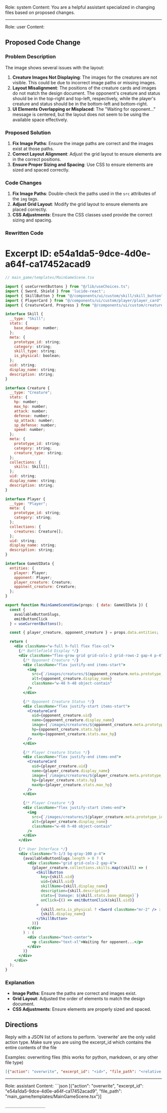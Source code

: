 Role: system
Content: You are a helpful assistant specialized in changing files based on proposed changes.
__________________
Role: user
Content: 
## Proposed Code Change
### Problem Description

The image shows several issues with the layout:

1. **Creature Images Not Displaying**: The images for the creatures are not visible. This could be due to incorrect image paths or missing images.
2. **Layout Misalignment**: The positions of the creature cards and images do not match the design document. The opponent's creature and status should be in the top-right and top-left, respectively, while the player's creature and status should be in the bottom-left and bottom-right.
3. **UI Elements Overlapping or Misplaced**: The "Waiting for opponent..." message is centered, but the layout does not seem to be using the available space effectively.

### Proposed Solution

1. **Fix Image Paths**: Ensure the image paths are correct and the images exist at those paths.
2. **Correct Layout Alignment**: Adjust the grid layout to ensure elements are in the correct positions.
3. **Ensure Proper Sizing and Spacing**: Use CSS to ensure elements are sized and spaced correctly.

### Code Changes

1. **Fix Image Paths**: Double-check the paths used in the `src` attributes of the `img` tags.
2. **Adjust Grid Layout**: Modify the grid layout to ensure elements are placed correctly.
3. **CSS Adjustments**: Ensure the CSS classes used provide the correct sizing and spacing.

### Rewritten Code

# Excerpt ID: e54a1da5-9dce-4d0e-a64f-ca17452acad9
```jsx
// main_game/templates/MainGameScene.tsx

import { useCurrentButtons } from "@/lib/useChoices.ts";
import { Sword, Shield } from 'lucide-react';
import { SkillButton } from "@/components/ui/custom/skill/skill_button";
import { PlayerCard } from "@/components/ui/custom/player/player_card";
import { CreatureCard, Progress } from "@/components/ui/custom/creature/creature_card";

interface Skill {
  __type: "Skill";
  stats: {
    base_damage: number;
  };
  meta: {
    prototype_id: string;
    category: string;
    skill_type: string;
    is_physical: boolean;
  };
  uid: string;
  display_name: string;
  description: string;
}

interface Creature {
  __type: "Creature";
  stats: {
    hp: number;
    max_hp: number;
    attack: number;
    defense: number;
    sp_attack: number;
    sp_defense: number;
    speed: number;
  };
  meta: {
    prototype_id: string;
    category: string;
    creature_type: string;
  };
  collections: {
    skills: Skill[];
  };
  uid: string;
  display_name: string;
  description: string;
}

interface Player {
  __type: "Player";
  meta: {
    prototype_id: string;
    category: string;
  };
  collections: {
    creatures: Creature[];
  };
  uid: string;
  display_name: string;
  description: string;
}

interface GameUIData {
  entities: {
    player: Player;
    opponent: Player;
    player_creature: Creature;
    opponent_creature: Creature;
  };
}

export function MainGameSceneView(props: { data: GameUIData }) {
  const {
    availableButtonSlugs,
    emitButtonClick
  } = useCurrentButtons();

  const { player_creature, opponent_creature } = props.data.entities;

  return (
    <div className="w-full h-full flex flex-col">
      {/* Battlefield Display */}
      <div className="flex-grow grid grid-cols-2 grid-rows-2 gap-4 p-4">
        {/* Opponent Creature */}
        <div className="flex justify-end items-start">
          <img
            src={`/images/creatures/${opponent_creature.meta.prototype_id}_front.png`}
            alt={opponent_creature.display_name}
            className="w-48 h-48 object-contain"
          />
        </div>

        {/* Opponent Creature Status */}
        <div className="flex justify-start items-start">
          <CreatureCard
            uid={opponent_creature.uid}
            name={opponent_creature.display_name}
            image={`/images/creatures/${opponent_creature.meta.prototype_id}_front.png`}
            hp={opponent_creature.stats.hp}
            maxHp={opponent_creature.stats.max_hp}
          />
        </div>

        {/* Player Creature Status */}
        <div className="flex justify-end items-end">
          <CreatureCard
            uid={player_creature.uid}
            name={player_creature.display_name}
            image={`/images/creatures/${player_creature.meta.prototype_id}_back.png`}
            hp={player_creature.stats.hp}
            maxHp={player_creature.stats.max_hp}
          />
        </div>

        {/* Player Creature */}
        <div className="flex justify-start items-end">
          <img
            src={`/images/creatures/${player_creature.meta.prototype_id}_back.png`}
            alt={player_creature.display_name}
            className="w-48 h-48 object-contain"
          />
        </div>
      </div>

      {/* User Interface */}
      <div className="h-1/3 bg-gray-100 p-4">
        {availableButtonSlugs.length > 0 ? (
          <div className="grid grid-cols-2 gap-4">
            {player_creature.collections.skills.map((skill) => (
              <SkillButton
                key={skill.uid}
                uid={skill.uid}
                skillName={skill.display_name}
                description={skill.description}
                stats={`Damage: ${skill.stats.base_damage}`}
                onClick={() => emitButtonClick(skill.uid)}
              >
                {skill.meta.is_physical ? <Sword className="mr-2" /> : <Shield className="mr-2" />}
                {skill.display_name}
              </SkillButton>
            ))}
          </div>
        ) : (
          <div className="text-center">
            <p className="text-xl">Waiting for opponent...</p>
          </div>
        )}
      </div>
    </div>
  );
}
```

### Explanation

- **Image Paths**: Ensure the paths are correct and images exist.
- **Grid Layout**: Adjusted the order of elements to match the design document.
- **CSS Adjustments**: Ensure elements are properly sized and spaced.

## Directions
Reply with a JSON list of actions to perform. 'overwrite' are the only valid action type. 
Make sure you are using the excerpt_id which contains the entire contents of the file

Examples:
overwriting files (this works for python, markdown, or any other file type)
```json output_example1
[{"action": "overwrite", "excerpt_id": "<id>", "file_path": "<relative file path>"}]
```

__________________
Role: assistant
Content: ```json
[{"action": "overwrite", "excerpt_id": "e54a1da5-9dce-4d0e-a64f-ca17452acad9", "file_path": "main_game/templates/MainGameScene.tsx"}]
```
__________________
